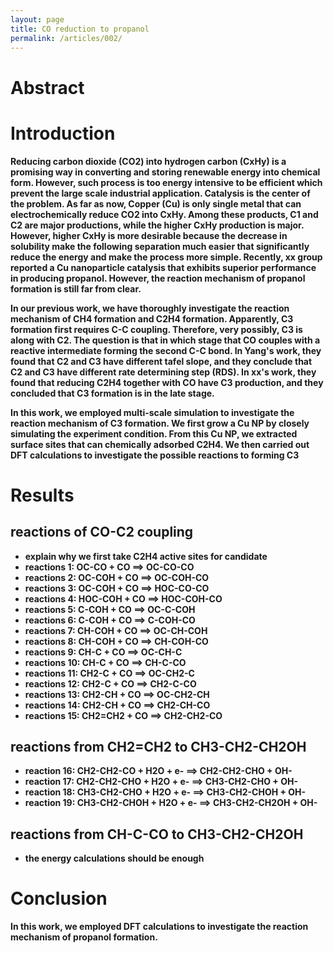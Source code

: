 ```yaml
---
layout: page
title: CO reduction to propanol
permalink: /articles/002/
---
```

# Abstract

# Introduction
**Reducing carbon dioxide (CO2) into hydrogen carbon (CxHy) is a promising way in converting and storing renewable energy into chemical form. However, such process is too energy intensive to be efficient which prevent the large scale industrial application. Catalysis is the center of the problem. As far as now, Copper (Cu) is only single metal that can electrochemically reduce CO2 into CxHy. Among these products, C1 and C2 are major productions, while the higher CxHy production is major. However, higher CxHy is more desirable because the decrease in solubility make the following separation much easier that significantly reduce the energy and make the process more simple. Recently, xx group reported a Cu nanoparticle catalysis that exhibits superior performance in producing propanol. However, the reaction mechanism of propanol formation is still far from clear.**

**In our previous work, we have thoroughly investigate the reaction mechanism of CH4 formation and C2H4 formation. Apparently, C3 formation first requires C-C coupling. Therefore, very possibly, C3 is along with C2. The question is that in which stage that CO couples with a reactive intermediate forming the second C-C bond. In Yang's work, they found that C2 and C3 have different tafel slope, and they conclude that C2 and C3 have different rate determining step (RDS). In xx's work, they found that reducing C2H4 together with CO have C3 production, and they concluded that C3 formation is in the late stage.**

**In this work, we employed multi-scale simulation to investigate the reaction mechanism of C3 formation. We first grow a Cu NP by closely simulating the experiment condition. From this Cu NP, we extracted surface sites that can chemically adsorbed C2H4. We then carried out DFT calculations to investigate the possible reactions to forming C3**
# Results
## reactions of CO-C2 coupling
- **explain why we first take C2H4 active sites for candidate**
- **reactions 1: OC-CO + CO ==> OC-CO-CO**
- **reactions 2: OC-COH + CO ==> OC-COH-CO**
- **reactions 3: OC-COH + CO ==> HOC-CO-CO**
- **reactions 4: HOC-COH + CO ==> HOC-COH-CO**
- **reactions 5: C-COH + CO ==> OC-C-COH**
- **reactions 6: C-COH + CO ==> C-COH-CO**
- **reactions 7: CH-COH + CO ==> OC-CH-COH**
- **reactions 8: CH-COH + CO ==> CH-COH-CO**
- **reactions 9: CH-C + CO ==> OC-CH-C**
- **reactions 10: CH-C + CO ==> CH-C-CO**
- **reactions 11: CH2-C + CO ==> OC-CH2-C**
- **reactions 12: CH2-C + CO ==> CH2-C-CO**
- **reactions 13: CH2-CH + CO ==> OC-CH2-CH**
- **reactions 14: CH2-CH + CO ==> CH2-CH-CO**
- **reactions 15: CH2=CH2 + CO ==> CH2-CH2-CO**

## reactions from CH2=CH2 to CH3-CH2-CH2OH
- **reaction 16: CH2-CH2-CO + H2O + e- ==> CH2-CH2-CHO + OH-**
- **reaction 17: CH2-CH2-CHO + H2O + e- ==> CH3-CH2-CHO + OH-**
- **reaction 18: CH3-CH2-CHO + H2O + e- ==> CH3-CH2-CHOH + OH-**
- **reaction 19: CH3-CH2-CHOH + H2O + e- ==> CH3-CH2-CH2OH + OH-**

## reactions from CH-C-CO to CH3-CH2-CH2OH
- **the energy calculations should be enough**

# Conclusion
**In this work, we employed DFT calculations to investigate the reaction mechanism of propanol formation.**
